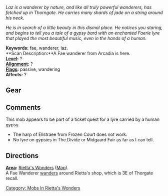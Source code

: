 *Laz is a wanderer by nature, and like all truly powerful wanderers, has
fetched up in Thorngate. He carries many shards of jade on a string
around his neck.*

*He is in search of a little beauty in this dismal place. He notices you
staring, and begins to tell you a tale of a gypsy bard with an enchanted
Faerie lyre that played the most beautiful music, even in the hands of a
human.*

**Keywords:** fae, wanderer, laz.  
**Scan Description:**A Fae wanderer from Arcadia is here.  
**[Level](Level.md "wikilink"):** ?  
**[Alignment](Alignment.md "wikilink"):** ?  
**[Flags](:Category:_Mob_Types.md "wikilink"):** passive, wandering  
**Affects:** ?  

## Gear

## Comments

This mob appears to be part of a ticket quest for a lyre carried by a
human gypsy.

-   The harp of Ellstraee from Frozen Court does not work.
-   No lyre on gypsies in The Divide or Midgaard Fair as far as I can
    tell.

## Directions

**[Area](:Category:_Areas.md "wikilink"):** [Rietta's
Wonders](:Category:_Rietta's_Wonders.md "wikilink")
([Map](Rietta's_Wonders_Map.md "wikilink")).  
A Fae Wanderer [wanders](Wandering_Mobs.md "wikilink") around Rietta's
shop, which is 3E of Thorgate recall.

[Category: Mobs In Rietta's
Wonders](Category:_Mobs_In_Rietta's_Wonders "wikilink")
